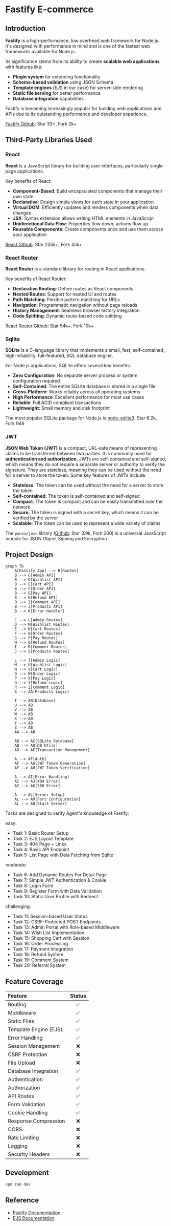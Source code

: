 # Fastify E-commerce

## Introduction

**Fastify** is a high-performance, low overhead web framework for Node.js. It's designed with performance in mind and is one of the fastest web frameworks available for Node.js.

Its significance stems from its ability to create **scalable web applications** with features like:

- **Plugin system** for extending functionality
- **Schema-based validation** using JSON Schema
- **Template engines** (EJS in our case) for server-side rendering
- **Static file serving** for better performance
- **Database integration** capabilities

Fastify is becoming increasingly popular for building web applications and APIs due to its outstanding performance and developer experience.

[Fastify Github](https://github.com/fastify/fastify): Star 33+, Fork 2k+

## Third-Party Libraries Used

### React

**React** is a JavaScript library for building user interfaces, particularly single-page applications.

Key benefits of React:

- **Component-Based**: Build encapsulated components that manage their own state
- **Declarative**: Design simple views for each state in your application
- **Virtual DOM**: Efficiently updates and renders components when data changes
- **JSX**: Syntax extension allows writing HTML elements in JavaScript
- **Unidirectional Data Flow**: Properties flow down, actions flow up
- **Reusable Components**: Create components once and use them across your application

[React Github](https://github.com/facebook/react): Star 235k+, Fork 45k+

### React Router

**React Router** is a standard library for routing in React applications.

Key benefits of React Router:

- **Declarative Routing**: Define routes as React components
- **Nested Routes**: Support for nested UI and routes
- **Path Matching**: Flexible pattern matching for URLs
- **Navigation**: Programmatic navigation without page reloads
- **History Management**: Seamless browser history integration
- **Code Splitting**: Dynamic route-based code splitting

[React Router Github](https://github.com/remix-run/react-router): Star 54k+, Fork 10k+

### Sqlite

**SQLite** is a C-language library that implements a small, fast, self-contained, high-reliability, full-featured, SQL database engine.

For Node.js applications, SQLite offers several key benefits:

- **Zero Configuration**: No separate server process or system configuration required
- **Self-Contained**: The entire SQLite database is stored in a single file
- **Cross-Platform**: Works reliably across all operating systems
- **High Performance**: Excellent performance for most use cases
- **Reliable**: Full ACID compliant transactions
- **Lightweight**: Small memory and disk footprint

The most popular SQLite package for Node.js is [node-sqlite3](https://github.com/TryGhost/node-sqlite3):
Star 6.2k, Fork 946

### JWT

**JSON Web Token (JWT)** is a compact, URL-safe means of representing claims to be transferred between two parties. It is commonly used for **authentication and authorization**.
JWTs are self-contained and self-signed, which means they do not require a separate server or authority to verify the signature. They are stateless, meaning they can be used without the need for a server to store the token.
Some key features of JWTs include:

- **Stateless**: The token can be used without the need for a server to store the token
- **Self-contained**: The token is self-contained and self-signed
- **Compact**: The token is compact and can be easily transmitted over the network
- **Secure**: The token is signed with a secret key, which means it can be verified by the server
- **Scalable**: The token can be used to represent a wide variety of claims

The `panva/jose` library ([Github](https://github.com/panva/jose): Star 3.9k, Fork 200) is a universal JavaScript module for JSON Object Signing and Encryption

## Project Design

```mermaid
graph TD
    A[Fastify App] --> B[Routes]
    B --> C[Admin API]
    B --> D[Wishlist API]
    B --> E[Cart API]
    B --> F[Order API]
    B --> G[Pay API]
    B --> H[Refund API]
    B --> I[Comment API]
    B --> J[Products API]
    B --> K[Error Handler]

    C --> L[Admin Routes]
    D --> M[Wishlist Routes]
    E --> N[Cart Routes]
    F --> O[Order Routes]
    G --> P[Pay Routes]
    H --> Q[Refund Routes]
    I --> R[Comment Routes]
    J --> S[Products Routes]

    L --> T[Admin Logic]
    M --> U[Wishlist Logic]
    N --> V[Cart Logic]
    O --> W[Order Logic]
    P --> X[Pay Logic]
    Q --> Y[Refund Logic]
    R --> Z[Comment Logic]
    S --> AA[Products Logic]

    T --> AB[Database]
    U --> AB
    V --> AB
    W --> AB
    X --> AB
    Y --> AB
    Z --> AB
    AA --> AB

    AB --> AC[SQLite Database]
    AB --> AD[DB Utils]
    AD --> AE[Transaction Management]

    A --> AF[Auth]
    AF --> AG[JWT Token Generation]
    AF --> AH[JWT Token Verification]

    A --> AI[Error Handling]
    AI --> AJ[404 Error]
    AI --> AK[500 Error]

    A --> AL[Server Setup]
    AL --> AM[Port Configuration]
    AL --> AN[Start Server]
```

Tasks are designed to verify Agent's knowledge of Fastify:

easy:

- Task 1: Basic Router Setup
- Task 2: EJS Layout Template
- Task 3: 404 Page + Links
- Task 4: Basic API Endpoint
- Task 5: List Page with Data Fetching from Sqlite

moderate:

- Task 6: Add Dynamic Routes For Detail Page
- Task 7: Simple JWT Authentication & Cookie
- Task 8: Login Form
- Task 9: Register Form with Data Validation
- Task 10: Static User Profile with Redirect

challenging:

- Task 11: Session-based User Status
- Task 12: CSRF-Protected POST Endpoints
- Task 13: Admin Portal with Role-based Middleware
- Task 14: Wish List Implementation
- Task 15: Shopping Cart with Session
- Task 16: Order Processing
- Task 17: Payment Integration
- Task 18: Refund System
- Task 19: Comment System
- Task 20: Referral System

## Feature Coverage

| Feature               | Status |
| :-------------------- | :----: |
| Routing               |   ✅   |
| Middleware            |   ✅   |
| Static Files          |   ✅   |
| Template Engine (EJS) |   ✅   |
| Error Handling        |   ✅   |
| Session Management    |   ❌   |
| CSRF Protection       |   ❌   |
| File Upload           |   ❌   |
| Database Integration  |   ✅   |
| Authentication        |   ✅   |
| Authorization         |   ✅   |
| API Routes            |   ✅   |
| Form Validation       |   ✅   |
| Cookie Handling       |   ✅   |
| Response Compression  |   ❌   |
| CORS                  |   ❌   |
| Rate Limiting         |   ❌   |
| Logging               |   ❌   |
| Security Headers      |   ❌   |

## Development

```bash
npm run dev
```

## Reference

- [Fastify Documentation](https://www.fastify.io/docs/latest/)
- [EJS Documentation](https://ejs.co/)
